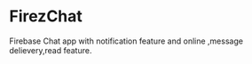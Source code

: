 # FirezChat
Firebase Chat app with notification feature and online ,message delievery,read feature.
